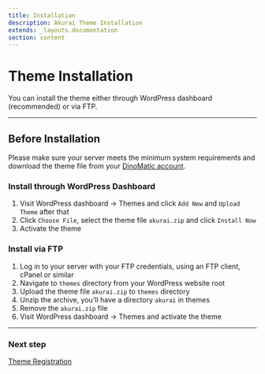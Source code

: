 ```yaml
---
title: Installation
description: Akurai Theme Installation
extends: _layouts.documentation
section: content
---
```


# Theme Installation

You can install the theme either through WordPress dashboard (recommended) or via FTP.

---

## Before Installation

Please make sure your server meets the minimum system requirements and download the theme file from your [DinoMatic account](https://dinomatic.com/account).

### Install through WordPress Dashboard

1. Visit WordPress dashboard &#8594; Themes and click `Add New` and `Upload Theme` after that
2. Click `Choose File`, select the theme file `akurai.zip` and click `Install Now`
3. Activate the theme

### Install via FTP

1. Log in to your server with your FTP credentials, using an FTP client, cPanel or similar
2. Navigate to `themes` directory from your WordPress website root
3. Upload the theme file `akurai.zip` to `themes` directory
4. Unzip the archive, you'll have a directory `akurai` in themes
5. Remove the `akurai.zip` file
6. Visit WordPress dashboard &#8594; Themes and activate the theme

---

### Next step

[Theme Registration](/docs/akurai/registration/)
